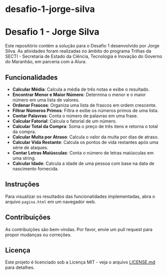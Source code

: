 # desafio-1-jorge-silva
# Desafio 1 - Jorge Silva

Este repositório contém a solução para o Desafio 1 desenvolvido por Jorge Silva. As atividades foram realizadas no âmbito do programa Trilhas da SECTI - Secretaria de Estado da Ciência, Tecnologia e Inovação do Governo do Maranhão, em parceria com a Alura.

## Funcionalidades

- **Calcular Média**: Calcula a média de três notas e exibe o resultado.
- **Encontrar Menor e Maior Número**: Determina o menor e o maior número em uma lista de valores.
- **Ordenar Frascos**: Organiza uma lista de frascos em ordem crescente.
- **Filtrar Números Primos**: Filtra e exibe os números primos de uma lista.
- **Contar Palavras**: Conta o número de palavras em uma frase.
- **Calcular Fatorial**: Calcula o fatorial de um número.
- **Calcular Total da Compra**: Soma o preço de três itens e retorna o total da compra.
- **Calcular Multa por Atraso**: Calcula o valor da multa por dias de atraso.
- **Calcular Vida Restante**: Calcula os pontos de vida restantes após uma série de ataques.
- **Contar Letras Maiúsculas**: Conta o número de letras maiúsculas em uma string.
- **Calcular Idade**: Calcula a idade de uma pessoa com base na data de nascimento fornecida.

## Instruções

Para visualizar os resultados das funcionalidades implementadas, abra o arquivo `pagina.html` em um navegador web.

## Contribuições

As contribuições são bem-vindas. Por favor, envie um pull request para propor mudanças ou correções.

## Licença

Este projeto é licenciado sob a Licença MIT - veja o arquivo [LICENSE.md](LICENSE.md) para detalhes.
